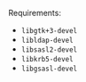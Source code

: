 
Requirements:

* `libgtk+3-devel`
* `libldap-devel`
* `libsasl2-devel`
* `libkrb5-devel`
* `libgsasl-devel`
